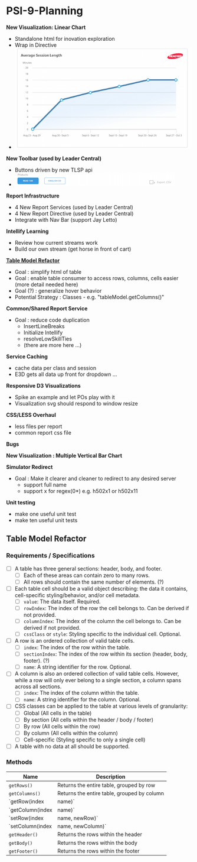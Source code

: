 # PSI-9-Planning

__New Visualization: Linear Chart__
  * Standalone html for inovation exploration
  * Wrap in Directive
  * ![Chart Image](images/LinearChart.png)
  
__New Toolbar (used by Leader Central)__
  * Buttons driven by new TLSP api
  * ![Toolbar Image](images/toolbar.png)

__Report Infrastructure__
  * 4 New Report Services (used by Leader Central)
  * 4 New Report Directive (used by Leader Central)
  * Integrate with Nav Bar (support Jay Letto)

__Intellify Learning__
  * Review how current streams work
  * Build our own stream (get horse in front of cart)

__[Table Model Refactor](#table-model-refactor)__
  * Goal : simplify html of table
  * Goal : enable table consumer to access rows, columns, cells easier (more detail needed here)
  * Goal (?) : generalize hover behavior
  * Potential Strategy : Classes - e.g. "tableModel.getColumns()"  

__Common/Shared Report Service__
  * Goal : reduce code duplication
    - InsertLineBreaks
    - Initialize Intellify
    - resolveLowSkillTies
    - (there are more here ...)

__Service Caching__
  * cache data per class and session
  * E3D gets all data up front for dropdown ...

__Responsive D3 Visualizations__
  * Spike an example and let POs play with it
  * Visualization svg should respond to window resize

__CSS/LESS Overhaul__
  * less files per report
  * common report css file

__Bugs__

__New Visualization : Multiple Vertical Bar Chart__

__Simulator Redirect__
  * Goal : Make it clearer and cleaner to redirect to any desired server
    - support full name
    - support x for regex(0*) e.g. h502x1 or h502x11
  
__Unit testing__
  * make one useful unit test
  * make ten useful unit tests
   
## Table Model Refactor

### Requirements / Specifications
- [ ] A table has three general sections: header, body, and footer.
  - [ ] Each of these areas can contain zero to many rows.
  - [ ] All rows should contain the same number of elements. (?)
- [ ] Each table cell should be a valid object describing: the data it contains, cell-specific styling/behavior, and/or cell metadata.
  - [ ] `value`: The data itself. Required.
  - [ ] `rowIndex`: The index of the row the cell belongs to. Can be derived if not provided.
  - [ ] `columnIndex`: The index of the column the cell belongs to. Can be derived if not provided.
  - [ ] `cssClass` or `style`: Styling specific to the individual cell. Optional.
- [ ] A row is an ordered collection of valid table cells.
  - [ ] `index`: The index of the row within the table.
  - [ ] `sectionIndex`: The index of the row within its section (header, body, footer). (?)
  - [ ] `name`: A string identifier for the row. Optional.
- [ ] A column is also an ordered collection of valid table cells. However, while a row will only ever belong
to a single section, a column spans across all sections.
  - [ ] `index`: The index of the column within the table.
  - [ ] `name`: A string identifier for the column. Optional.
- [ ] CSS classes can be applied to the table at various levels of granularity:
  - [ ] Global (All cells in the table)
  - [ ] By section (All cells within the header / body / footer)
  - [ ] By row (All cells within the row)
  - [ ] By column (All cells within the column)
  - [ ] Cell-specific (Styling specific to only a single cell)
- [ ] A table with no data at all should be supported.

### Methods
| Name | Description |
| ----------- | ------- |
| `getRows()` | Returns the entire table, grouped by row |
| `getColumns()` | Returns the entire table, grouped by column |
| `getRow(index | name)` | Returns the row represented by the input - either by index, or if the row has a `name` property, by name |
| `getColumn(index | name)` | Similar to `getRow` |
| `setRow(index | name, newRow)` | Overwrites the specified row with a new table row |
| `setColumn(index | name, newColumn)` | Similar to `setRow` |
| `getHeader()` | Returns the rows within the header |
| `getBody()` | Returns the rows within the body |
| `getFooter()` | Returns the rows within the footer |
